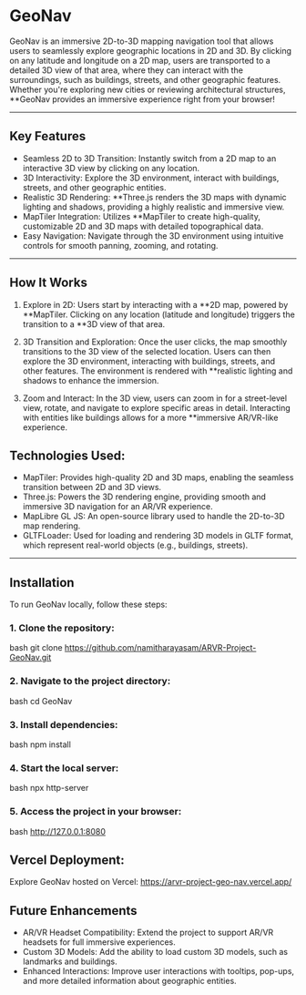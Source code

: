 # GeoNav

GeoNav is an immersive 2D-to-3D mapping navigation tool that allows users to seamlessly explore geographic locations in 2D and 3D. By clicking on any latitude and longitude on a 2D map, users are transported to a detailed 3D view of that area, where they can interact with the surroundings, such as buildings, streets, and other geographic features. Whether you're exploring new cities or reviewing architectural structures, **GeoNav provides an immersive experience right from your browser!

---

## Key Features

- Seamless 2D to 3D Transition: Instantly switch from a 2D map to an interactive 3D view by clicking on any location.
- 3D Interactivity: Explore the 3D environment, interact with buildings, streets, and other geographic entities.
- Realistic 3D Rendering: **Three.js renders the 3D maps with dynamic lighting and shadows, providing a highly realistic and immersive view.
- MapTiler Integration: Utilizes **MapTiler to create high-quality, customizable 2D and 3D maps with detailed topographical data.
- Easy Navigation: Navigate through the 3D environment using intuitive controls for smooth panning, zooming, and rotating.

---

## How It Works

1. Explore in 2D: Users start by interacting with a **2D map, powered by **MapTiler. Clicking on any location (latitude and longitude) triggers the transition to a **3D view of that area.

2. 3D Transition and Exploration: Once the user clicks, the map smoothly transitions to the 3D view of the selected location. Users can then explore the 3D environment, interacting with buildings, streets, and other features. The environment is rendered with **realistic lighting and shadows to enhance the immersion.

3. Zoom and Interact: In the 3D view, users can zoom in for a street-level view, rotate, and navigate to explore specific areas in detail. Interacting with entities like buildings allows for a more **immersive AR/VR-like experience.

## Technologies Used:
- MapTiler: Provides high-quality 2D and 3D maps, enabling the seamless transition between 2D and 3D views.
- Three.js: Powers the 3D rendering engine, providing smooth and immersive 3D navigation for an AR/VR experience.
- MapLibre GL JS: An open-source library used to handle the 2D-to-3D map rendering.
- GLTFLoader: Used for loading and rendering 3D models in GLTF format, which represent real-world objects (e.g., buildings, streets).

---

## Installation

To run GeoNav locally, follow these steps:

### 1. Clone the repository:
bash
git clone https://github.com/namitharayasam/ARVR-Project-GeoNav.git


### 2. Navigate to the project directory:
bash
cd GeoNav


### 3. Install dependencies:
bash
npm install

### 4.  Start the local server:
bash
npx http-server

### 5.  Access the project in your browser:
bash
http://127.0.0.1:8080


## Vercel Deployment:
Explore GeoNav hosted on Vercel: https://arvr-project-geo-nav.vercel.app/

## Future Enhancements
- AR/VR Headset Compatibility: Extend the project to support AR/VR headsets for full immersive experiences.
- Custom 3D Models: Add the ability to load custom 3D models, such as landmarks and buildings.
- Enhanced Interactions: Improve user interactions with tooltips, pop-ups, and more detailed information about geographic entities.
